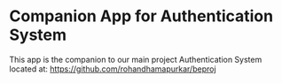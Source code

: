 # Companion App for Authentication System

This app is the companion to our main project Authentication System located at:
https://github.com/rohandhamapurkar/beproj

